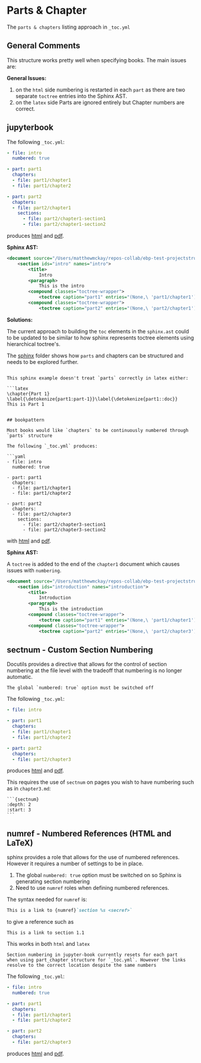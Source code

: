 # Parts & Chapter

The `parts & chapters` listing approach in `_toc.yml`

## General Comments

This structure works pretty well when specifying books. The main issues are:

**General Issues:**

1.  on the `html` side numbering is restarted in each `part` as there are two separate `toctree` entries into
the Sphinx AST.
1. on the `latex` side Parts are ignored entirely but Chapter numbers are correct.

## jupyterbook

The following `_toc.yml`:

```yaml
- file: intro
  numbered: true

- part: part1
  chapters:
  - file: part1/chapter1
  - file: part1/chapter2

- part: part2
  chapters:
  - file: part2/chapter1
    sections:
      - file: part2/chapter1-section1
      - file: part2/chapter1-section2
```

produces [html](https://htmlpreview.github.io/?https://github.com/mmcky/ebp-test-projectstructure/blob/master/parts_chapters/jupyterbook/_build/html/intro.html) and [pdf](https://github.com/mmcky/ebp-test-projectstructure/blob/master/parts_chapters/jupyterbook/_build/latex/book.pdf).

**Sphinx AST:**

```xml
<document source="/Users/matthewmckay/repos-collab/ebp-test-projectstructure/parts_chapters/jupyterbook/intro.md">
    <section ids="intro" names="intro">
        <title>
            Intro
        <paragraph>
            This is the intro
        <compound classes="toctree-wrapper">
            <toctree caption="part1" entries="(None,\ 'part1/chapter1') (None,\ 'part1/chapter2')" glob="False" hidden="True" includefiles="part1/chapter1 part1/chapter2" includehidden="False" maxdepth="-1" numbered="999" parent="intro" rawcaption="part1" rawentries="" titlesonly="True">
        <compound classes="toctree-wrapper">
            <toctree caption="part2" entries="(None,\ 'part2/chapter1')" glob="False" hidden="True" includefiles="part2/chapter1" includehidden="False" maxdepth="-1" numbered="999" parent="intro" rawcaption="part2" rawentries="" titlesonly="True">
```

**Solutions:**

The current approach to building the `toc` elements in the `sphinx.ast` could to be updated to
be similar to how sphinx represents toctree elements using hierarchical toctree's. 

The [sphinx](https://github.com/mmcky/ebp-test-projectstructure/tree/master/sphinx) folder shows how `parts` and chapters can be structured and needs to be explored further.

```{note}

This sphinx example doesn't treat `parts` correctly in latex either:

```latex
\chapter{Part 1}
\label{\detokenize{part1:part-1}}\label{\detokenize{part1::doc}}
This is Part 1
```

```

## bookpattern

Most books would like `chapters` to be continuously numbered through `parts` structure

The following `_toc.yml` produces:

```yaml
- file: intro
  numbered: true

- part: part1
  chapters:
  - file: part1/chapter1
  - file: part1/chapter2

- part: part2
  chapters:
  - file: part2/chapter3
    sections:
      - file: part2/chapter3-section1
      - file: part2/chapter3-section2
```

with [html](https://htmlpreview.github.io/?https://github.com/mmcky/ebp-test-projectstructure/blob/master/parts_chapters/bookpattern/_build/html/intro.html) and [pdf](https://github.com/mmcky/ebp-test-projectstructure/blob/master/parts_chapters/bookpattern/_build/latex/book.pdf).

**Sphinx AST:**

A `toctree` is added to the end of the `chapter1` document which causes issues with `numbering`.

```xml
<document source="/Users/matthewmckay/repos-collab/ebp-test-projectstructure/parts_chapters/bookpattern/intro.md">
    <section ids="introduction" names="introduction">
        <title>
            Introduction
        <paragraph>
            This is the introduction
        <compound classes="toctree-wrapper">
            <toctree caption="part1" entries="(None,\ 'part1/chapter1') (None,\ 'part1/chapter2')" glob="False" hidden="True" includefiles="part1/chapter1 part1/chapter2" includehidden="False" maxdepth="-1" numbered="999" parent="intro" rawcaption="part1" rawentries="" titlesonly="True">
        <compound classes="toctree-wrapper">
            <toctree caption="part2" entries="(None,\ 'part2/chapter3')" glob="False" hidden="True" includefiles="part2/chapter3" includehidden="False" maxdepth="-1" numbered="999" parent="intro" rawcaption="part2" rawentries="" titlesonly="True">

```


## sectnum - Custom Section Numbering

Docutils provides a directive that allows for the control
of section numbering at the file level with the tradeoff
that numbering is no longer automatic.

```{note}
The global `numbered: true` option must be switched off
```

The following `_toc.yml`:

```yaml
- file: intro

- part: part1
  chapters:
  - file: part1/chapter1
  - file: part1/chapter2

- part: part2
  chapters:
  - file: part2/chapter3
```

produces [html](https://htmlpreview.github.io/?https://github.com/mmcky/ebp-test-projectstructure/blob/master/parts_chapters/sectnum/_build/html/intro.html) and [pdf](https://github.com/mmcky/ebp-test-projectstructure/blob/master/parts_chapters/sectnum/_build/latex/book.pdf).

This requires the use of `sectnum` on pages you wish to
have numbering such as in `chapter3.md`:

````
```{sectnum}
:depth: 2
:start: 3
```
````


## numref - Numbered References (HTML and LaTeX)

sphinx provides a role that allows for the use of numbered
references. However it requires a number of settings to be in place. 

1. The global `numbered: true` option must be switched on
   so Sphinx is generating section numbering
2. Need to use `numref` roles when defining numbered references.

The syntax needed for `numref` is:

```md
This is a link to {numref}`section %s <secref>`
```

to give a reference such as

```
This is a link to section 1.1
```

This works in both `html` and `latex`

```{note}
Section numbering in jupyter-book currently resets for each part
when using part_chapter structure for `_toc.yml`. However the links
resolve to the correct location despite the same numbers
```

The following `_toc.yml`:

```yaml
- file: intro
  numbered: true

- part: part1
  chapters:
  - file: part1/chapter1
  - file: part1/chapter2

- part: part2
  chapters:
  - file: part2/chapter3
```

produces [html](https://htmlpreview.github.io/?https://github.com/mmcky/ebp-test-projectstructure/blob/master/parts_chapters/numref/_build/html/intro.html) and [pdf](https://github.com/mmcky/ebp-test-projectstructure/blob/master/parts_chapters/numref/_build/latex/book.pdf).